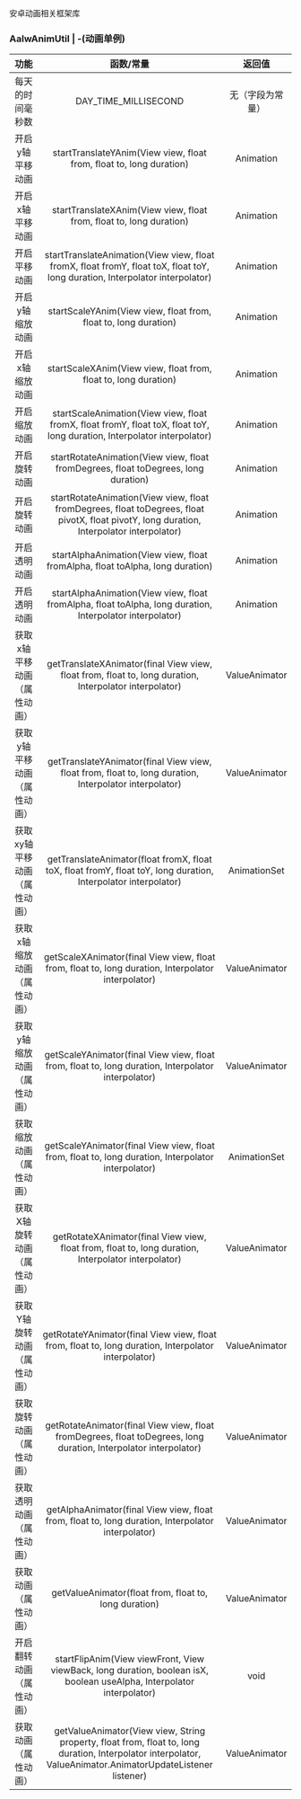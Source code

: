 安卓动画相关框架库


<h3>AalwAnimUtil | -(动画单例)

| 功能 | 函数/常量 | 返回值 |
| :----: | :----: | :----: |
| 每天的时间毫秒数 | DAY_TIME_MILLISECOND | 无（字段为常量） |
| 开启y轴平移动画 | startTranslateYAnim(View view, float from, float to, long duration) | Animation |
| 开启x轴平移动画 | startTranslateXAnim(View view, float from, float to, long duration) | Animation |
| 开启平移动画 | startTranslateAnimation(View view, float fromX, float fromY, float toX, float toY, long duration, Interpolator interpolator) | Animation |
| 开启y轴缩放动画 | startScaleYAnim(View view, float from, float to, long duration) | Animation |
| 开启x轴缩放动画 | startScaleXAnim(View view, float from, float to, long duration) | Animation |
| 开启缩放动画 | startScaleAnimation(View view, float fromX, float fromY, float toX, float toY, long duration, Interpolator interpolator) | Animation |
| 开启旋转动画 | startRotateAnimation(View view, float fromDegrees, float toDegrees, long duration) | Animation |
| 开启旋转动画 | startRotateAnimation(View view, float fromDegrees, float toDegrees, float pivotX, float pivotY, long duration, Interpolator interpolator) | Animation |
| 开启透明动画 | startAlphaAnimation(View view, float fromAlpha, float toAlpha, long duration) | Animation |
| 开启透明动画 | startAlphaAnimation(View view, float fromAlpha, float toAlpha, long duration, Interpolator interpolator) | Animation |
| 获取x轴平移动画（属性动画） | getTranslateXAnimator(final View view, float from, float to, long duration, Interpolator interpolator) | ValueAnimator |
| 获取y轴平移动画（属性动画） | getTranslateYAnimator(final View view, float from, float to, long duration, Interpolator interpolator) | ValueAnimator |
| 获取xy轴平移动画（属性动画） | getTranslateAnimator(float fromX, float toX, float fromY, float toY, long duration, Interpolator interpolator) | AnimationSet |
| 获取x轴缩放动画（属性动画） | getScaleXAnimator(final View view, float from, float to, long duration, Interpolator interpolator) | ValueAnimator |
| 获取y轴缩放动画（属性动画） | getScaleYAnimator(final View view, float from, float to, long duration, Interpolator interpolator) | ValueAnimator |
| 获取缩放动画（属性动画） | getScaleYAnimator(final View view, float from, float to, long duration, Interpolator interpolator) | AnimationSet |
| 获取X轴旋转动画（属性动画） | getRotateXAnimator(final View view, float from, float to, long duration, Interpolator interpolator) | ValueAnimator |
| 获取Y轴旋转动画（属性动画） | getRotateYAnimator(final View view, float from, float to, long duration, Interpolator interpolator) | ValueAnimator |
| 获取旋转动画（属性动画） | getRotateAnimator(final View view, float fromDegrees, float toDegrees, long duration, Interpolator interpolator) | ValueAnimator |
| 获取透明动画（属性动画） | getAlphaAnimator(final View view, float from, float to, long duration, Interpolator interpolator) | ValueAnimator |
| 获取动画（属性动画） | getValueAnimator(float from, float to, long duration) | ValueAnimator |
| 开启翻转动画（属性动画） | startFlipAnim(View viewFront, View viewBack, long duration, boolean isX, boolean useAlpha, Interpolator interpolator) | void |
| 获取动画（属性动画） | getValueAnimator(View view, String property, float from, float to, long duration, Interpolator interpolator, ValueAnimator.AnimatorUpdateListener listener) | ValueAnimator |
